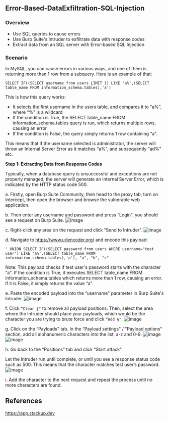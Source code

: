 ## Error-Based-DataExfiltration-SQL-Injection

### Overview 
- Use SQL queries to cause errors
- Use Burp Suite's Intruder to exfiltrate data with response codes
- Extract data from an SQL server with Error-based SQL Injection

### Scenario 

In MySQL, you can cause errors in various ways, and one of them is returning more than 1 row from a subquery. Here is an example of that:
```
SELECT IF((SELECT username from users LIMIT 1) LIKE 'a%',(SELECT table_name FROM information_schema.tables),'a')
```
This is how this query works:
- It selects the first username in the users table, and compares it to “a%", where “%" is a wildcard
- If the condition is True, the SELECT table_name FROM information_schema.tables query is run, which returns multiple rows, causing an error
- If the condition is False, the query simply returns 1 row containing “a".

This means that if the username selected is administrator, the server will throw an Internal Server Error as it matches “a%", and subsequently “ad%" etc.

**Step 1: Extracting Data from Response Codes**

Typically, when a database query is unsuccessful and exceptions are not properly managed, the server will generate an Internal Server Error, which is indicated by the HTTP status code 500.

a. Firstly, open Burp Suite Community, then head to the proxy tab, turn on Intercept, then open the browser and browse the vulnerable web application.

b. Then enter any username and password and press “Login", you should see a request on Burp Suite.
![image](https://i.imgur.com/YGw9mYG.png)

c. Right-click any area on the request and click “Send to Intruder".
![image](https://i.imgur.com/MAWm6O0.png)

d. Navigate to https://www.urlencoder.org/ and encode this payload: 
```
' UNION SELECT IF((SELECT password from users WHERE username='test user') LIKE 'a%',(SELECT table_name FROM information_schema.tables),'a'), "a", "b", "c" --
```

Note: This payload checks if test user's password starts with the character “a". If the condition is True, it executes SELECT table_name FROM information_schema.tables which returns more than 1 row, causing an error. If it is False, it simply returns the value “a". 

e. Paste the encoded payload into the “username" parameter in Burp Suite's Intruder.
![image](https://i.imgur.com/yp9rPMU.png)

f. Click `“Clear §"` to remove all payload positions. Then, select the area where the Intruder should place your payloads, which would be the character you are trying to brute force and click `“Add §"`.
![image](https://i.imgur.com/k2hTGa8.png)

g. Click on the “Payloads" tab. In the “Payload settings" / "Payload options" section, add all alphanumeric characters into the list, a-z and 0-9.
![image](https://i.imgur.com/ZSOkViI.png)
![image](https://i.imgur.com/6H4p0V1.png)

h. Go back to the “Positions" tab and click “Start attack".

Let the Intruder run until complete, or until you see a response status code such as 500. This means that the character matches test user’s password.
![image](https://i.imgur.com/xshgVz3.png)

i. Add the character to the next request and repeat the process until no more characters are found.

## References
https://app.stackup.dev
